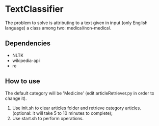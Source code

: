 # TextClassifier
The problem to solve is attributing to a text given in input (only English language) a class among two: medical/non-medical.

## Dependencies
- NLTK
- wikipedia-api
- re

## How to use
The default category will be 'Medicine' (edit articleRetriever.py in order to change it).
1. Use init.sh to clear articles folder and retrieve category articles. (optional: it will take 5 to 10 minutes to complete);
2. Use start.sh to perform operations.